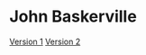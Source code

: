 # John Baskerville

[Version 1](https://beth-cooper.github.io/baskerville/baskerville-1.html)
[Version 2](https://beth-cooper.github.io/baskerville/baskerville-2.html)